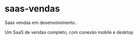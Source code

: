# saas-vendas
Saas vendas em desenvolvimento..

Um SaaS de vendas completo, com conexão mobile e desktop